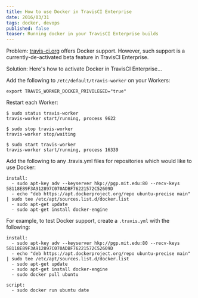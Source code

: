 ```yaml
---
title: How to use Docker in TravisCI Enterprise
date: 2016/03/31
tags: docker, devops
published: false
teaser: Running docker in your TravisCI Enterprise builds
---
```


Problem: [travis-ci.org](https://travis-ci.org/) offers Docker support. However, such support is a currently-de-activated beta feature in TravisCI Enterprise.

Solution: Here's how to activate Docker in TravisCI Enterprise...

Add the following to `/etc/default/travis-worker` on your Workers:

```
export TRAVIS_WORKER_DOCKER_PRIVILEGED="true"
```

Restart each Worker:

```
$ sudo status travis-worker
travis-worker start/running, process 9622

$ sudo stop travis-worker
travis-worker stop/waiting

$ sudo start travis-worker
travis-worker start/running, process 16339
```

Add the following to any .travis.yml files for repositories which would like to use Docker:

```
install:
  - sudo apt-key adv --keyserver hkp://pgp.mit.edu:80 --recv-keys 58118E89F3A912897C070ADBF76221572C52609D
  - echo "deb https://apt.dockerproject.org/repo ubuntu-precise main" | sudo tee /etc/apt/sources.list.d/docker.list
  - sudo apt-get update
  - sudo apt-get install docker-engine
```

For example, to test Docker support, create a `.travis.yml` with the following:

```
install:
  - sudo apt-key adv --keyserver hkp://pgp.mit.edu:80 --recv-keys 58118E89F3A912897C070ADBF76221572C52609D
  - echo "deb https://apt.dockerproject.org/repo ubuntu-precise main" | sudo tee /etc/apt/sources.list.d/docker.list
  - sudo apt-get update
  - sudo apt-get install docker-engine
  - sudo docker pull ubuntu

script:
  - sudo docker run ubuntu date
```
